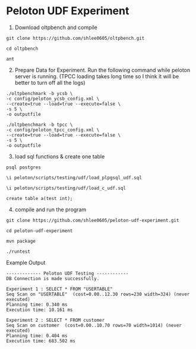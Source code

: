 Peloton UDF Experiment
=====

1. Download oltpbench and compile
  ```
  git clone https://github.com/shlee0605/oltpbench.git
  
  cd oltpbench
  
  ant
  ```
2. Prepare Data for Experiment. Run the following command while peloton server is running. (TPCC loading takes long time so I think it will be better to turn off all the logs)
  ```
  ./oltpbenchmark -b ycsb \
  -c config/peloton_ycsb_config.xml \
  --create=true --load=true --execute=false \
  -s 5 \
  -o outputfile
  
  ./oltpbenchmark -b tpcc \
  -c config/peloton_tpcc_config.xml \
  --create=true --load=true --execute=false \
  -s 5 \
  -o outputfile
  ```
3. load sql functions & create one table
  ```
  psql postgres
  
  \i peloton/scripts/testing/udf/load_plpgsql_udf.sql
  
  \i peloton/scripts/testing/udf/load_c_udf.sql
  
  create table a(test int);
  ```
4. compile and run the program
  ```
  git clone https://github.com/shlee0605/peloton-udf-experiment.git
  
  cd peloton-udf-experiment
  
  mvn package
  
  ./runtest
  ```

Example Output
```
------------- Peloton UDF Testing ------------
DB Connection is made successfully.

Experiment 1 : SELECT * FROM "USERTABLE"
Seq Scan on "USERTABLE"  (cost=0.00..12.30 rows=230 width=324) (never executed)
Planning time: 0.340 ms
Execution time: 10.161 ms

Experiment 2 : SELECT * FROM customer
Seq Scan on customer  (cost=0.00..10.70 rows=70 width=1014) (never executed)
Planning time: 0.404 ms
Execution time: 683.502 ms
```
